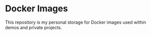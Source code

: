 # Docker Images

This repository is my personal storage for Docker images used within demos and private projects.